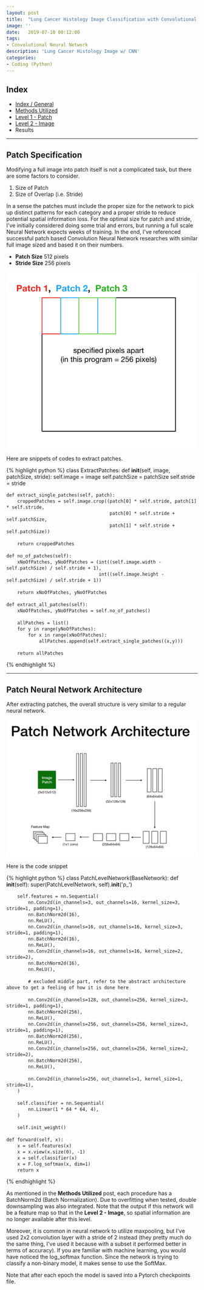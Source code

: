 ```yaml
---
layout: post
title:  "Lung Cancer Histology Image Classification with Convolutional Neural Network (Level 1 - Patch)"
image: ''
date:   2019-07-10 00:12:00
tags:
- Convolutional Neural Network
description: 'Lung Cancer Histology Image w/ CNN'
categories:
- Coding (Python)
---
```


## Index

* [Index / General](https://jinwooooo.github.io/jinwooooo-blog/lung-cancer-histology-image-classifcation-with-cnn-(index-general)/)
* [Methods Utilized](https://jinwooooo.github.io/jinwooooo-blog/lung-cancer-histology-image-classifiation-with-cnn-(methods-utilized)/)
* [Level 1 - Patch](https://jinwooooo.github.io/jinwooooo-blog/lung-cancer-histology-image-classifiation-with-cnn-(level-1-patch)/)
* [Level 2 - Image](https://jinwooooo.github.io/jinwooooo-blog/lung-cancer-histology-image-classifiation-with-cnn-(level-2-image)/)
* Results

---

## Patch Specification

Modifying a full image into patch itself is not a complicated task, but there are some factors to consider.

1. Size of Patch
2. Size of Overlap (i.e. Stride)

In a sense the patches must include the proper size for the network to pick up distinct patterns for each category and a proper stride to reduce potential spatial information loss. For the optimal size for patch and stride, I've initially considered doing some trial and errors, but running a full scale Neural Network expects weeks of training. In the end, I've referenced successful patch based Convolution Neural Network researches with similar full image sized and based it on their numbers.

* **Patch Size** 512 pixels
* **Stride Size** 256 pixels

<img src="../uploads/lung-cancer-cnn-patch-overlap.png">

Here are snippets of codes to extract patches.

{% highlight python %}
class ExtractPatches:
    def __init__(self, image, patchSize, stride):
        self.image = image
        self.patchSize = patchSize
        self.stride = stride

    def extract_single_patches(self, patch):
        croppedPatches = self.image.crop((patch[0] * self.stride, patch[1] * self.stride,
                                          patch[0] * self.stride + self.patchSize,
                                          patch[1] * self.stride + self.patchSize))

        return croppedPatches

    def no_of_patches(self):
        xNoOfPatches, yNoOfPatches = (int((self.image.width - self.patchSize) / self.stride + 1),
                                      int((self.image.height - self.patchSize) / self.stride + 1))

        return xNoOfPatches, yNoOfPatches

    def extract_all_patches(self):
        xNoOfPatches, yNoOfPatches = self.no_of_patches()

        allPatches = list()
        for y in range(yNoOfPatches):
            for x in range(xNoOfPatches):
                allPatches.append(self.extract_single_patches((x,y)))

        return allPatches
{% endhighlight %}

---

## Patch Neural Network Architecture

After extracting patches, the overall structure is very similar to a regular neural network.

<img src="../uploads/lung-cancer-cnn-level-1-patch.png">

Here is the code snippet

{% highlight python %}
class PatchLevelNetwork(BaseNetwork):
    def __init__(self):
        super(PatchLevelNetwork, self).__init__('p_')

        self.features = nn.Sequential(
            nn.Conv2d(in_channels=3, out_channels=16, kernel_size=3, stride=1, padding=1),
            nn.BatchNorm2d(16),
            nn.ReLU(),
            nn.Conv2d(in_channels=16, out_channels=16, kernel_size=3, stride=1, padding=1),
            nn.BatchNorm2d(16),
            nn.ReLU(),
            nn.Conv2d(in_channels=16, out_channels=16, kernel_size=2, stride=2),
            nn.BatchNorm2d(16),
            nn.ReLU(),

            # excluded middle part, refer to the abstract architecture above to get a feeling of how it is done here

            nn.Conv2d(in_channels=128, out_channels=256, kernel_size=3, stride=1, padding=1),
            nn.BatchNorm2d(256),
            nn.ReLU(),
            nn.Conv2d(in_channels=256, out_channels=256, kernel_size=3, stride=1, padding=1),
            nn.BatchNorm2d(256),
            nn.ReLU(),
            nn.Conv2d(in_channels=256, out_channels=256, kernel_size=2, stride=2),
            nn.BatchNorm2d(256),
            nn.ReLU(),

            nn.Conv2d(in_channels=256, out_channels=1, kernel_size=1, stride=1),
        )

        self.classifier = nn.Sequential(
            nn.Linear(1 * 64 * 64, 4),
        )

        self.init_weight()

    def forward(self, x):
        x = self.features(x)
        x = x.view(x.size(0), -1)
        x = self.classifier(x)
        x = F.log_softmax(x, dim=1)
        return x
{% endhighlight %}

As mentioned in the **Methods Utilized** post, each procedure has a BatchNorm2d (Batch Normalization). Due to overfitting when tested, double downsampling was also integrated. Note that the output if this network will be a feature map so that in the **Level 2 - Image**, so spatial information are no longer available after this level.

Moreover, it is common in neural network to utilize maxpooling, but I've used 2x2 convolution layer with a stride of 2 instead (they pretty much do the same thing, I've used it because with a subset it performed better in terms of accuracy). If you are familiar with machine learning, you would have noticed the log_softmax function. Since the network is trying to classify a non-binary model, it makes sense to use the SoftMax.

Note that after each epoch the model is saved into a Pytorch checkpoints file.
